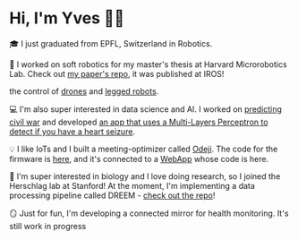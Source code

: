 # Hi, I'm Yves 👋🏻

🎓 I just graduated from EPFL, Switzerland in Robotics. 

🤖 I worked on soft robotics for my master's thesis at Harvard Microrobotics Lab. Check out [my paper's repo](https://github.com/yvesmartindestaillades/State-Estimator-for-Soft-Arm-SESA), it was published at IROS!

the control of [drones](https://github.com/yvesmartindestaillades/CrazyFlie-Control) and [legged robots](https://github.com/yvesmartindestaillades/CPG-based-control-for-biped).

💻 I'm also super interested in data science and AI. I worked on [predicting civil war](https://mlecauchois.github.io/cwonset/) and developed [an app that uses a Multi-Layers Perceptron to detect if you have a heart seizure](https://github.com/yvesmartindestaillades/Seizure-Detection-Android-App). 

💡 I like IoTs and I built a meeting-optimizer called [Odeji](https://chi.camp/projects/team-3-2019-2020/). The code for the firmware is [here](https://github.com/yvesmartindestaillades/Odeji-Firmware-Arduino), and it's connected to a [WebApp](https://odeji-6a294.web.app/) whose code is here.


🧬 I'm super interested in biology and I love doing research, so I joined the Herschlag lab at Stanford! At the moment, I'm implementing a data processing pipeline called DREEM - [check out the repo](https://github.com/rouskinlab/DREEM)!

🪞 Just for fun, I'm developing a connected mirror for health monitoring. It's still work in progress
